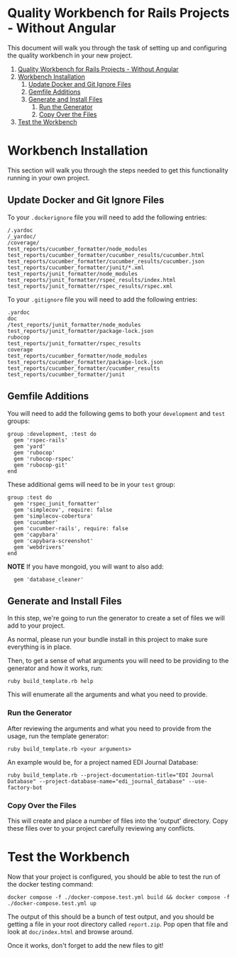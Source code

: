 # Quality Workbench for Rails Projects - Without Angular

This document will walk you through the task of setting up and configuring the quality workbench in your new project.

1. [Quality Workbench for Rails Projects - Without Angular](#quality-workbench-for-rails-projects---without-angular)
2. [Workbench Installation](#workbench-installation)
   1. [Update Docker and Git Ignore Files](#update-docker-and-git-ignore-files)
   2. [Gemfile Additions](#gemfile-additions)
   3. [Generate and Install Files](#generate-and-install-files)
      1. [Run the Generator](#run-the-generator)
      2. [Copy Over the Files](#copy-over-the-files)
3. [Test the Workbench](#test-the-workbench)

# Workbench Installation

This section will walk you through the steps needed to get this functionality running in your own project.

## Update Docker and Git Ignore Files

To your `.dockerignore` file you will need to add the following entries:
```
/.yardoc
/_yardoc/
/coverage/
test_reports/cucumber_formatter/node_modules
test_reports/cucumber_formatter/cucumber_results/cucumber.html
test_reports/cucumber_formatter/cucumber_results/cucumber.json
test_reports/cucumber_formatter/junit/*.xml
test_reports/junit_formatter/node_modules
test_reports/junit_formatter/rspec_results/index.html
test_reports/junit_formatter/rspec_results/rspec.xml
```

To your `.gitignore` file you will need to add the following entries:
```
.yardoc
doc
/test_reports/junit_formatter/node_modules
test_reports/junit_formatter/package-lock.json
rubocop
test_reports/junit_formatter/rspec_results
coverage
test_reports/cucumber_formatter/node_modules
test_reports/cucumber_formatter/package-lock.json
test_reports/cucumber_formatter/cucumber_results
test_reports/cucumber_formatter/junit
```

## Gemfile Additions

You will need to add the following gems to both your `development` and  `test`  groups:
```!ruby
group :development, :test do
  gem 'rspec-rails'
  gem 'yard'
  gem 'rubocop'
  gem 'rubocop-rspec'
  gem 'rubocop-git'
end
```

These additional gems will need to be in your `test` group:
```!ruby
group :test do
  gem 'rspec_junit_formatter'
  gem 'simplecov', require: false
  gem 'simplecov-cobertura'
  gem 'cucumber'
  gem 'cucumber-rails', require: false
  gem 'capybara'
  gem 'capybara-screenshot'
  gem 'webdrivers'
end
```

**NOTE** If you have mongoid, you will want to also add:
```!ruby
  gem 'database_cleaner'
```

## Generate and Install Files

In this step, we're going to run the generator to create a set of files we will add to your project.

As normal, please run your bundle install in this project to make sure everything is in place.

Then, to get a sense of what arguments you will need to be providing to the generator and how it works, run:
```
ruby build_template.rb help
```

This will enumerate all the arguments and what you need to provide.

### Run the Generator

After reviewing the arguments and what you need to provide from the usage, run the template generator:
```
ruby build_template.rb <your arguments>
```

An example would be, for a project named EDI Journal Database:
```
ruby build_template.rb --project-documentation-title="EDI Journal Database" --project-database-name="edi_journal_database" --use-factory-bot
```

### Copy Over the Files

This will create and place a number of files into the 'output' directory.  Copy these files over to your project carefully reviewing any conflicts.

# Test the Workbench

Now that your project is configured, you should be able to test the run of the docker testing command:
```
docker compose -f ./docker-compose.test.yml build && docker compose -f ./docker-compose.test.yml up
```

The output of this should be a bunch of test output, and you should be  getting a file in your root directory called `report.zip`.  Pop open  that file and look at `doc/index.html` and browse around.

Once it works, don't forget to add the new files to git!